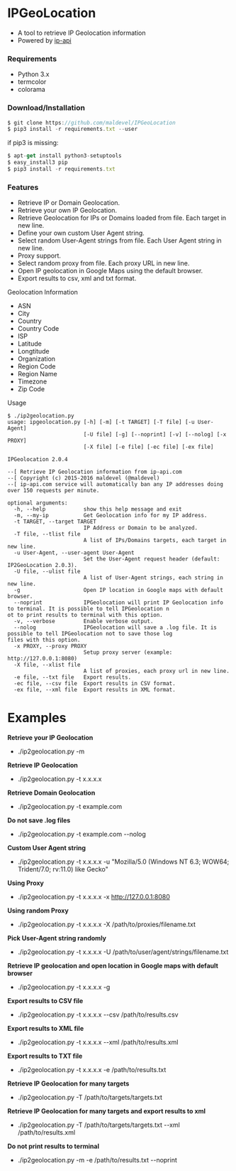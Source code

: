 # IPGeoLocation

* A tool to retrieve IP Geolocation information
* Powered by [ip-api](http://ip-api.com/docs/)


### Requirements

* Python 3.x
* termcolor
* colorama


### Download/Installation

```js
$ git clone https://github.com/maldevel/IPGeoLocation
$ pip3 install -r requirements.txt --user
```
if pip3 is missing:
```js
$ apt-get install python3-setuptools
$ easy_install3 pip
$ pip3 install -r requirements.txt
```

### Features

* Retrieve IP or Domain Geolocation.
* Retrieve your own IP Geolocation.
* Retrieve Geolocation for IPs or Domains loaded from file. Each target in new line.
* Define your own custom User Agent string.
* Select random User-Agent strings from file. Each User Agent string in new line.
* Proxy support.
* Select random proxy from file. Each proxy URL in new line.
* Open IP geolocation in Google Maps using the default browser.
* Export results to csv, xml and txt format.


Geolocation Information

* ASN
* City
* Country
* Country Code
* ISP
* Latitude
* Longtitude
* Organization
* Region Code
* Region Name
* Timezone
* Zip Code


Usage

```
$ ./ip2geolocation.py
usage: ipgeolocation.py [-h] [-m] [-t TARGET] [-T file] [-u User-Agent]
                        [-U file] [-g] [--noprint] [-v] [--nolog] [-x PROXY]
                        [-X file] [-e file] [-ec file] [-ex file]

IPGeolocation 2.0.4

--[ Retrieve IP Geolocation information from ip-api.com
--[ Copyright (c) 2015-2016 maldevel (@maldevel)
--[ ip-api.com service will automatically ban any IP addresses doing over 150 requests per minute.

optional arguments:
  -h, --help            show this help message and exit
  -m, --my-ip           Get Geolocation info for my IP address.
  -t TARGET, --target TARGET
                        IP Address or Domain to be analyzed.
  -T file, --tlist file
                        A list of IPs/Domains targets, each target in new line.
  -u User-Agent, --user-agent User-Agent
                        Set the User-Agent request header (default: IP2GeoLocation 2.0.3).
  -U file, --ulist file
                        A list of User-Agent strings, each string in new line.
  -g                    Open IP location in Google maps with default browser.
  --noprint             IPGeolocation will print IP Geolocation info to terminal. It is possible to tell IPGeolocation n
ot to print results to terminal with this option.
  -v, --verbose         Enable verbose output.
  --nolog               IPGeolocation will save a .log file. It is possible to tell IPGeolocation not to save those log
files with this option.
  -x PROXY, --proxy PROXY
                        Setup proxy server (example: http://127.0.0.1:8080)
  -X file, --xlist file
                        A list of proxies, each proxy url in new line.
  -e file, --txt file   Export results.
  -ec file, --csv file  Export results in CSV format.
  -ex file, --xml file  Export results in XML format.
```
  

Examples
====
**Retrieve your IP Geolocation**
* ./ip2geolocation.py -m

**Retrieve IP Geolocation**
* ./ip2geolocation.py -t x.x.x.x

**Retrieve Domain Geolocation**
* ./ip2geolocation.py -t example.com

**Do not save .log files**
* ./ip2geolocation.py -t example.com --nolog

**Custom User Agent string** 
* ./ip2geolocation.py -t x.x.x.x -u "Mozilla/5.0 (Windows NT 6.3; WOW64; Trident/7.0; rv:11.0) like Gecko"

**Using Proxy**
* ./ip2geolocation.py -t x.x.x.x -x http://127.0.0.1:8080

**Using random Proxy**
* ./ip2geolocation.py -t x.x.x.x -X /path/to/proxies/filename.txt

**Pick User-Agent string randomly**
* ./ip2geolocation.py -t x.x.x.x -U /path/to/user/agent/strings/filename.txt

**Retrieve IP geolocation and open location in Google maps with default browser**
* ./ip2geolocation.py -t x.x.x.x -g

**Export results to CSV file**
* ./ip2geolocation.py -t x.x.x.x --csv /path/to/results.csv

**Export results to XML file**
* ./ip2geolocation.py -t x.x.x.x --xml /path/to/results.xml

**Export results to TXT file**
* ./ip2geolocation.py -t x.x.x.x -e /path/to/results.txt

**Retrieve IP Geolocation for many targets**
* ./ip2geolocation.py -T /path/to/targets/targets.txt

**Retrieve IP Geolocation for many targets and export results to xml**
* ./ip2geolocation.py -T /path/to/targets/targets.txt --xml /path/to/results.xml

**Do not print results to terminal**
* ./ip2geolocation.py -m -e /path/to/results.txt --noprint 
